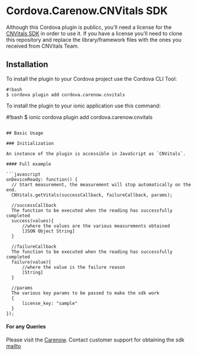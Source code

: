 # Cordova.Carenow.CNVitals SDK

Although this Cordova plugin is publicc, you'll need a license for the [CNVitals SDK](http://www.cnvitals.com/) in order to use it.
If you have a license you'll need to clone this repository and replace the library/framework files with the ones you received from CNVitals Team.

## Installation

To install the plugin to your Cordova project use the Cordova CLI Tool:

```
#!bash
$ cordova plugin add cordova.carenow.cnvitals
```

To install the plugin to your ionic application use this command:

#!bash
$ ionic cordova plugin add cordova.carenow.cnvitals

````

## Basic Usage

### Initialization

An instance of the plugin is accessible in JavaScript as `CNVitals`.

#### Full example

```javascript
onDeviceReady: function() {
  // Start measurement, the measurement will stop automatically on the end.
  CNVitals.getVitals(successCallback, failureCallback, params);

  //successCallback
  The function to be executed when the reading has successfully completed
  success(values){
      //where the values are the various measurements obtained 
      [JSON Object String]
  }

  //failureCallback
  The function to be executed when the reading has successfully completed
  failure(value){
      //where the value is the failure reason
      [String]
  }

  //params
  The various key params to be passed to make the sdk work
  {
      license_key: "sample"
  } 
});
````


#### For any Queries

Please visit the [Carenow](https://www.carenow.healthcare).
Contact customer support for obtaining the sdk
[mailto](mailto:help@carenow.healhcare)
